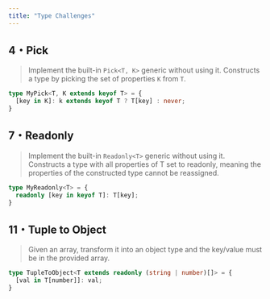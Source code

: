 ```yaml
---
title: "Type Challenges"
---
```


## 4・Pick

> Implement the built-in `Pick<T, K>` generic without using it. Constructs a type by picking the set of properties `K` from `T`.

```ts
type MyPick<T, K extends keyof T> = {
  [key in K]: k extends keyof T ? T[key] : never;
}
```


## 7・Readonly

> Implement the built-in `Readonly<T>` generic without using it. Constructs a type with all properties of T set to readonly, meaning the properties of the constructed type cannot be reassigned.

```ts
type MyReadonly<T> = {
  readonly [key in keyof T]: T[key];
}
```


## 11・Tuple to Object

> Given an array, transform it into an object type and the key/value must be in the provided array.

```ts
type TupleToObject<T extends readonly (string | number)[]> = {
  [val in T[number]]: val;
}
```
